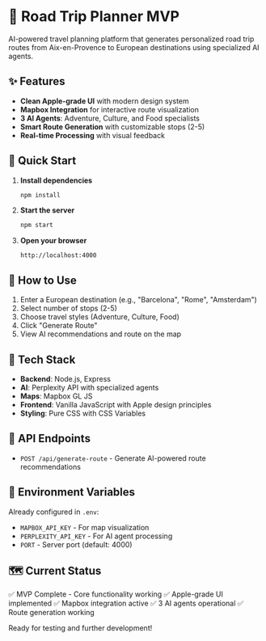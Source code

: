 # 🚗 Road Trip Planner MVP

AI-powered travel planning platform that generates personalized road trip routes from Aix-en-Provence to European destinations using specialized AI agents.

## ✨ Features

- **Clean Apple-grade UI** with modern design system
- **Mapbox Integration** for interactive route visualization  
- **3 AI Agents**: Adventure, Culture, and Food specialists
- **Smart Route Generation** with customizable stops (2-5)
- **Real-time Processing** with visual feedback

## 🚀 Quick Start

1. **Install dependencies**
   ```bash
   npm install
   ```

2. **Start the server**
   ```bash
   npm start
   ```

3. **Open your browser**
   ```
   http://localhost:4000
   ```

## 🎯 How to Use

1. Enter a European destination (e.g., "Barcelona", "Rome", "Amsterdam")
2. Select number of stops (2-5)
3. Choose travel styles (Adventure, Culture, Food)
4. Click "Generate Route"
5. View AI recommendations and route on the map

## 🔧 Tech Stack

- **Backend**: Node.js, Express
- **AI**: Perplexity API with specialized agents
- **Maps**: Mapbox GL JS
- **Frontend**: Vanilla JavaScript with Apple design principles
- **Styling**: Pure CSS with CSS Variables

## 📡 API Endpoints

- `POST /api/generate-route` - Generate AI-powered route recommendations

## 🔑 Environment Variables

Already configured in `.env`:
- `MAPBOX_API_KEY` - For map visualization
- `PERPLEXITY_API_KEY` - For AI agent processing
- `PORT` - Server port (default: 4000)

## 🗺️ Current Status

✅ MVP Complete - Core functionality working
✅ Apple-grade UI implemented
✅ Mapbox integration active
✅ 3 AI agents operational
✅ Route generation working

Ready for testing and further development!